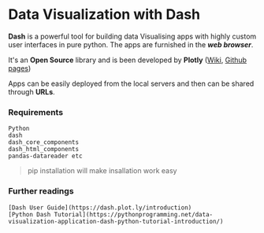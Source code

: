 # Data Visualization with Dash

**Dash** is a powerful tool for building data Visualising apps with highly custom user interfaces in pure python. The apps are furnished in the **_web browser_**. 

It's an **Open Source** library and is been developed by **Plotly** ([Wiki](https://en.wikipedia.org/wiki/Plotly), [Github pages](https://github.com/plotly/plotly.py))

Apps can be easily deployed from the local servers and then can be shared through **URLs**.

### Requirements

```
Python
dash
dash_core_components
dash_html_components
pandas-datareader etc
```
> pip installation will make insallation work easy

### Further readings
```
[Dash User Guide](https://dash.plot.ly/introduction)
[Python Dash Tutorial](https://pythonprogramming.net/data-visualization-application-dash-python-tutorial-introduction/)
```



